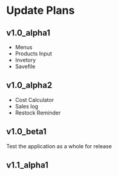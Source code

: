 # Update Plans

## v1.0_alpha1
* Menus
* Products Input
* Invetory
* Savefile

## v1.0_alpha2
* Cost Calculator
* Sales log
* Restock Reminder

## v1.0_beta1
Test the application as a whole for release

## v1.1_alpha1